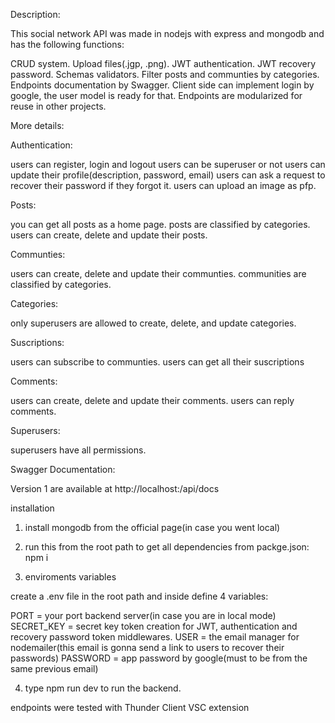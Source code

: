 Description:

This social network API was made in nodejs with express and mongodb and has the following functions:


CRUD system.
Upload files(.jgp, .png).
JWT authentication.
JWT recovery password.
Schemas validators.
Filter posts and communties by categories.
Endpoints documentation by Swagger.
Client side can implement login by google, the user model is ready for that.
Endpoints are modularized for reuse in other projects.


More details:

Authentication:

users can register, login and logout
users can be superuser or not
users can update their profile(description, password, email)
users can ask a request to recover their password if they forgot it.
users can upload an image as pfp.


Posts:

you can get all posts as a home page.
posts are classified by categories.
users can create, delete and update their posts.

Communties:

users can create, delete and update their communties.
communities are classified by categories.

Categories:

only superusers are allowed to create, delete, and update categories.

Suscriptions:

users can subscribe to communties.
users can get all their suscriptions

Comments:

users can create, delete and update their comments.
users can reply comments.

Superusers:

superusers have all permissions.

Swagger Documentation:

Version 1 are available at http://localhost:<your-port>/api/docs


installation

1. install mongodb from the official page(in case you went local)

2. run this from the root path to get all dependencies from packge.json:
  npm i

3. enviroments variables

  create a .env file in the root path and inside define 4 variables:
  
  PORT = your port backend server(in case you are in local mode)
  SECRET_KEY = secret key token creation for JWT, authentication and recovery password token middlewares.
  USER = the email manager for nodemailer(this email is gonna send a link to users to recover their passwords)
  PASSWORD = app password by google(must to be from the same previous email)

4. type npm run dev to run the backend.


endpoints were tested with Thunder Client VSC extension




